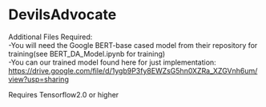 # DevilsAdvocate

Additional Files Required:  
-You will need the Google BERT-base cased model from their repository for training(see BERT_DA_Model.ipynb for training)  
-You can our trained model found here for just implementation: https://drive.google.com/file/d/1ygb9P3fy8EWZsG5hn0XZRa_XZGVnh6um/view?usp=sharing  

Requires Tensorflow2.0 or higher
